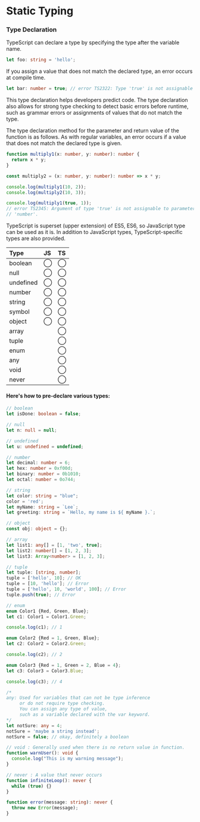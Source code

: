 # Static Typing

### Type Declaration

TypeScript can declare a type by specifying the type after the variable name.

```typescript
let foo: string = 'hello';
```

If you assign a value that does not match the declared type, an error occurs at compile time.

```typescript
let bar: number = true; // error TS2322: Type 'true' is not assignable to type 'number'.
```

This type declaration helps developers predict code. The type declaration also allows for strong type checking to detect basic errors before runtime, such as grammar errors or assignments of values that do not match the type.

The type declaration method for the parameter and return value of the function is as follows. As with regular variables, an error occurs if a value that does not match the declared type is given.

```typescript
function multiply1(x: number, y: number): number {
  return x * y;
}

const multiply2 = (x: number, y: number): number => x * y;

console.log(multiply1(10, 2));
console.log(multiply2(10, 3));

console.log(multiply1(true, 1)); 
// error TS2345: Argument of type 'true' is not assignable to parameter of type 
// 'number'.
```

TypeScript is superset \(upper extension\) of ES5, ES6, so JavaScript type can be used as it is. In addition to JavaScript types, TypeScript-specific types are also provided.

| Type | JS | TS |
| :--- | :--- | :--- |
| boolean | ◯ | ◯ |
| null | ◯ | ◯ |
| undefined | ◯ | ◯ |
| number | ◯ | ◯ |
| string | ◯ | ◯ |
| symbol | ◯ | ◯ |
| object | ◯ | ◯ |
| array |  | ◯ |
| tuple |  | ◯ |
| enum |  | ◯ |
| any |  | ◯ |
| void |  | ◯ |
| never |  | ◯ |



#### Here's how to pre-declare various types:

```typescript
// boolean
let isDone: boolean = false;

// null
let n: null = null;

// undefined
let u: undefined = undefined;

// number
let decimal: number = 6;
let hex: number = 0xf00d;
let binary: number = 0b1010;
let octal: number = 0o744;

// string
let color: string = "blue";
color = 'red';
let myName: string = `Lee`;
let greeting: string = `Hello, my name is ${ myName }.`;

// object
const obj: object = {};

// array
let list1: any[] = [1, 'two', true];
let list2: number[] = [1, 2, 3];
let list3: Array<number> = [1, 2, 3];

// tuple
let tuple: [string, number];
tuple = ['hello', 10]; // OK
tuple = [10, 'hello']; // Error
tuple = ['hello', 10, 'world', 100]; // Error
tuple.push(true); // Error

// enum
enum Color1 {Red, Green, Blue};
let c1: Color1 = Color1.Green;

console.log(c1); // 1

enum Color2 {Red = 1, Green, Blue};
let c2: Color2 = Color2.Green;

console.log(c2); // 2

enum Color3 {Red = 1, Green = 2, Blue = 4};
let c3: Color3 = Color3.Blue;

console.log(c3); // 4

/*
any: Used for variables that can not be type inference 
     or do not require type checking.
     You can assign any type of value, 
     such as a variable declared with the var keyword.
*/
let notSure: any = 4;
notSure = 'maybe a string instead';
notSure = false; // okay, definitely a boolean

// void : Generally used when there is no return value in function.
function warnUser(): void {
  console.log("This is my warning message");
}

// never : A value that never occurs
function infiniteLoop(): never {
  while (true) {}
}

function error(message: string): never {
  throw new Error(message);
}
```



